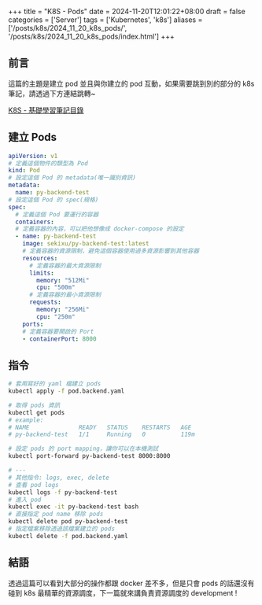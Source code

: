 +++
title = "K8S - Pods"
date = 2024-11-20T12:01:22+08:00
draft = false
categories = ['Server']
tags = ['Kubernetes', 'k8s']
aliases = ['/posts/k8s/2024_11_20_k8s_pods/', '/posts/k8s/2024_11_20_k8s_pods/index.html']
+++

## 前言

這篇的主題是建立 pod 並且與你建立的 pod 互動，如果需要跳到別的部分的 k8s 筆記，請透過下方連結跳轉~

[K8S - 基礎學習筆記目錄](/posts/k8s/2024_11_20_k8s_basic_note_index/)

## 建立 Pods

```yaml
apiVersion: v1
# 定義這個物件的類型為 Pod
kind: Pod
# 設定這個 Pod 的 metadata(唯一識別資訊)
metadata:
  name: py-backend-test
# 設定這個 Pod 的 spec(規格)
spec:
  # 定義這個 Pod 要運行的容器
  containers:
  # 定義容器的內容，可以把他想像成 docker-compose 的設定
  - name: py-backend-test
    image: sekixu/py-backend-test:latest
    # 定義容器的資源限制，避免這個容器使用過多資源影響到其他容器
    resources:
      # 定義容器的最大資源限制
      limits:
        memory: "512Mi"
        cpu: "500m"
      # 定義容器的最小資源限制
      requests:
        memory: "256Mi"
        cpu: "250m"
    ports:
    # 定義容器要開啟的 Port
    - containerPort: 8000
```

## 指令

```bash
# 套用寫好的 yaml 檔建立 pods
kubectl apply -f pod.backend.yaml

# 取得 pods 資訊
kubectl get pods
# example:
# NAME              READY   STATUS    RESTARTS   AGE
# py-backend-test   1/1     Running   0          119m

# 設定 pods 的 port mapping，讓你可以在本機測試
kubectl port-forward py-backend-test 8000:8000

# ---
# 其他指令: logs, exec, delete
# 查看 pod logs
kubectl logs -f py-backend-test
# 進入 pod
kubectl exec -it py-backend-test bash
# 直接指定 pod name 移除 pods
kubectl delete pod py-backend-test
# 指定檔案移除透過該檔案建立的 pods
kubectl delete -f pod.backend.yaml
```

## 結語

透過這篇可以看到大部分的操作都跟 docker 差不多，但是只會 pods 的話還沒有碰到 k8s 最精華的資源調度，下一篇就來講負責資源調度的 development !